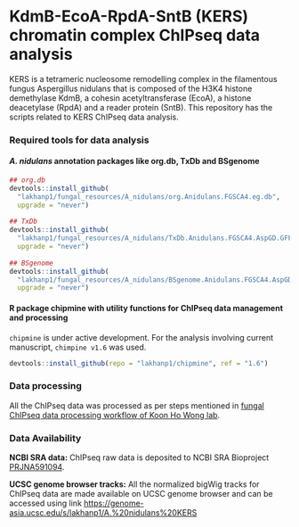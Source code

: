 # KdmB-EcoA-RpdA-SntB (KERS) chromatin complex ChIPseq data analysis

KERS is a tetrameric nucleosome remodelling complex in the filamentous fungus Aspergillus nidulans that is composed of the H3K4 histone demethylase KdmB, a cohesin acetyltransferase (EcoA), a histone deacetylase (RpdA) and a reader protein (SntB). This repository has the scripts related to KERS ChIPseq data analysis.

### Required tools for data analysis
#### *A. nidulans* annotation packages like org.db, TxDb and BSgenome
```R
## org.db
devtools::install_github(
  "lakhanp1/fungal_resources/A_nidulans/org.Anidulans.FGSCA4.eg.db",
  upgrade = "never")
  
## TxDb
devtools::install_github(
  "lakhanp1/fungal_resources/A_nidulans/TxDb.Anidulans.FGSCA4.AspGD.GFF",
  upgrade = "never")
  
## BSgenome
devtools::install_github(
  "lakhanp1/fungal_resources/A_nidulans/BSgenome.Anidulans.FGSCA4.AspGD",
  upgrade = "never")

```

#### R package chipmine with utility functions for ChIPseq data management and processing
`chipmine` is under active development. For the analysis involving current manuscript, `chimpine v1.6` was used.
``` R
devtools::install_github(repo = "lakhanp1/chipmine", ref = "1.6")
```

### Data processing
All the ChIPseq data was processed as per steps mentioned in [fungal ChIPseq data processing workflow of Koon Ho Wong lab](https://github.com/lakhanp1/bioinformatics_notes/blob/master/data/ChIPseq/01_CL_ChIPseq_pipeline.md).
<br>

### Data Availability
**NCBI SRA data:** ChIPseq raw data is deposited to NCBI SRA Bioproject [PRJNA591094](https://dataview.ncbi.nlm.nih.gov/object/PRJNA591094?reviewer=2vodlkj4hlsqn2bd1p37bp3723).

**UCSC genome browser tracks:** All the normalized bigWig tracks for ChIPseq data are made available on UCSC genome browser and can be accessed using link <https://genome-asia.ucsc.edu/s/lakhanp1/A.%20nidulans%20KERS>

<br><br>